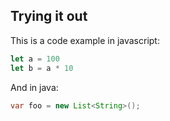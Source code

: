 ## Trying it out

This is a code example in javascript:

```javascript
let a = 100
let b = a * 10
```

And in java:

```java
var foo = new List<String>();
```
